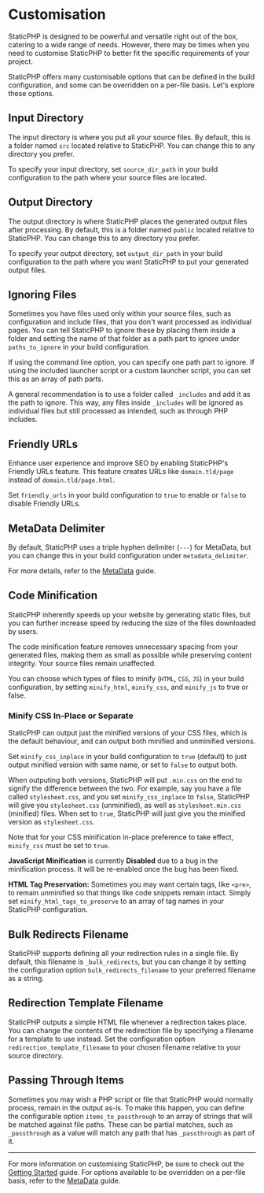 # Customisation

StaticPHP is designed to be powerful and versatile right out of the box, catering to a wide range of needs. However, there may be times when you need to customise StaticPHP to better fit the specific requirements of your project.

StaticPHP offers many customisable options that can be defined in the build configuration, and some can be overridden on a per-file basis. Let's explore these options.

## Input Directory

The input directory is where you put all your source files. By default, this is a folder named `src` located relative to StaticPHP. You can change this to any directory you prefer.

To specify your input directory, set `source_dir_path` in your build configuration to the path where your source files are located.

## Output Directory

The output directory is where StaticPHP places the generated output files after processing. By default, this is a folder named `public` located relative to StaticPHP. You can change this to any directory you prefer.

To specify your output directory, set `output_dir_path` in your build configuration to the path where you want StaticPHP to put your generated output files.

## Ignoring Files

Sometimes you have files used only within your source files, such as configuration and include files, that you don't want processed as individual pages. You can tell StaticPHP to ignore these by placing them inside a folder and setting the name of that folder as a path part to ignore under `paths_to_ignore` in your build configuration.

If using the command line option, you can specify one path part to ignore. If using the included launcher script or a custom launcher script, you can set this as an array of path parts.

A general recommendation is to use a folder called `_includes` and add it as the path to ignore. This way, any files inside `_includes` will be ignored as individual files but still processed as intended, such as through PHP includes.

## Friendly URLs

Enhance user experience and improve SEO by enabling StaticPHP's Friendly URLs feature. This feature creates URLs like `domain.tld/page` instead of `domain.tld/page.html`.

Set `friendly_urls` in your build configuration to `true` to enable or `false` to disable Friendly URLs.

## MetaData Delimiter

By default, StaticPHP uses a triple hyphen delimiter (`---`) for MetaData, but you can change this in your build configuration under `metadata_delimiter`.

For more details, refer to the [MetaData](MetaData.md) guide.

## Code Minification

StaticPHP inherently speeds up your website by generating static files, but you can further increase speed by reducing the size of the files downloaded by users.

The code minification feature removes unnecessary spacing from your generated files, making them as small as possible while preserving content integrity. Your source files remain unaffected.

You can choose which types of files to minify (`HTML`, `CSS`, `JS`) in your build configuration, by setting `minify_html`, `minify_css`, and `minify_js` to true or false.

### Minify CSS In-Place or Separate

StaticPHP can output just the minified versions of your CSS files, which is the default behaviour, and can output both minified and unminified versions.

Set `minify_css_inplace` in your build configuration to `true` (default) to just output minified version with same name, or set to `false` to output both.

When outputing both versions, StaticPHP will put `.min.css` on the end to signify the difference between the two. For example, say you have a file called `stylesheet.css`, and you set `minify_css_inplace` to `false`, StaticPHP will give you `stylesheet.css` (unminified), as well as `stylesheet.min.css` (minified) files. When set to `true`, StaticPHP will just give you the minified version as `stylesheet.css`.

Note that for your CSS minification in-place preference to take effect, `minify_css` must be set to `true`.

**JavaScript Minification** is currently **Disabled** due to a bug in the minification process. It will be re-enabled once the bug has been fixed.

**HTML Tag Preservation:** Sometimes you may want certain tags, like `<pre>`, to remain unminified so that things like code snippets remain intact. Simply set `minify_html_tags_to_preserve` to an array of tag names in your StaticPHP configuration.

## Bulk Redirects Filename

StaticPHP supports defining all your redirection rules in a single file. By default, this filename is `_bulk_redirects`, but you can change it by setting the configuration option `bulk_redirects_filename` to your preferred filename as a string.

## Redirection Template Filename
StaticPHP outputs a simple HTML file whenever a redirection takes place. You can change the contents of the redirection file by specifying a filename for a template to use instead. Set the configuration option `redirection_template_filename` to your chosen filename relative to your source directory.

## Passing Through Items

Sometimes you may wish a PHP script or file that StaticPHP would normally process, remain in the output as-is. To make this happen, you can define the configurable option `items_to_passthrough` to an array of strings that will be matched against file paths. These can be partial matches, such as `_passthrough` as a value will match any path that has `_passthrough` as part of it.

---

For more information on customising StaticPHP, be sure to check out the [Getting Started](Getting-Started.md) guide. For options available to be overridden on a per-file basis, refer to the [MetaData](MetaData.md) guide.

